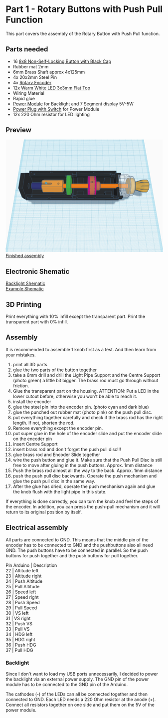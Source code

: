 # Part 1 - Rotary Buttons with Push Pull Function
This part covers the assembly of the Rotary Button with Push Pull function.

## Parts needed
- 16 [8x8 Non-Self-Locking Button with Black Cap](https://de.aliexpress.com/item/4001159367703.html?spm=a2g0o.cart.0.0.5fbb4ae4lgbDyt&mp=1&gatewayAdapt=glo2deu)
- Rubber mat 2mm
- 6mm Brass Shaft approx 4x125mm
- 4x 20x2mm Steel Pin
- 4x [Rotary Encoder](https://de.aliexpress.com/item/1005002358274622.html?spm=a2g0o.cart.0.0.5fbb4ae4dFC68d&mp=1&gatewayAdapt=glo2deu)
- 12x [Warm White LED 3x3mm Flat Top](https://de.aliexpress.com/item/32757762886.html?spm=a2g0o.cart.0.0.230b4ae42b9wfW&mp=1&gatewayAdapt=glo2deu)
- Wiring Material
- Rapid glue
- [Power Module](https://de.aliexpress.com/item/4000532944497.html?spm=a2g0o.order_list.order_list_main.23.47315c5fKPsirB&gatewayAdapt=glo2deu) for Backlight and 7 Segment display 5V-5W
- [Power Plug with Switch](https://de.aliexpress.com/item/1005002288319626.html?spm=a2g0o.order_list.order_list_main.41.18755c5fF1WiGX&gatewayAdapt=glo2deu) for Power Module
- 12x 220 Ohm resistor for LED lighting

## Preview
![Preview](./Images/Preview.png)
[Finished assembly](./Images/)

## Electronic Shematic
[Backlight Shematic](./Electronics/Backlight_shematic.png)  
[Example Shematic](./Electronics/Example-shematic.png)

## 3D Printing
Print everything with 10% infill except the transparent part. Print the transparent part with 0% infill.

## Assembly
It is recommended to assemble 1 knob first as a test. And then learn from your mistakes.
1. print all 3D parts
2. glue the two parts of the button together
3. take a 6mm drill and drill the Light Pipe Support and the Centre Support (photo green) a little bit bigger. The brass rod must go through without friction. 
4. Glue the transparent part on the housing. ATTENTION: Put a LED in the lower cutout before, otherwise you won't be able to reach it.
5. install the encoder
6. glue the steel pin into the encoder pin. (photo cyan and dark blue)
7. glue the punched out rubber mat (photo pink) on the push pull disc.
8. put everything together carefully and check if the brass rod has the right length. If not, shorten the rod.
9. Remove everything except the encoder pin. 
10. put super glue in the hole of the encoder slide and put the encoder slide on the encoder pin
11. insert Centre Support
12. insert brass rod and don't forget the push pull disc!!!
13. glue brass rod and Encoder Slide together
14. wire the push button and glue it. Make sure that the Push Pull Disc is still free to move after gluing in the push buttons. Approx. 1mm distance
15. Push the brass rod almost all the way to the back. Approx. 1mm distance
16. push the push pull disc backwards. Operate the push mechanism and glue the push pull disc in the same way. 
17. After the glue has dried, operate the push mechanism again and glue the knob flush with the light pipe in this state.

If everything is done correctly, you can turn the knob and feel the steps of the encoder. In addition, you can press the push-pull mechanism and it will return to its original position by itself.

## Electrical assembly
All parts are connected to GND. This means that the middle pin of the encoder has to be connected to GND and the pushbuttons also all need GND. The push buttons have to be connected in parallel. So the push buttons for push together and the push buttons for pull together.

Pin Arduino | Description  
22	        | Altitude left  
23	        | Altitude right  
24	        | Push Altitude  
25	        | Pull Altitude  
26	        | Speed left  
27	        | Speed right  
28	        | Push Speed  
29	        | Pull Speed  
30	        | VS left  
31	        | VS right  
32	        | Push VS  
33	        | Pull VS  
34	        | HDG left  
35	        | HDG right  
36	        | Push HDG  
37	        | Pull HDG  

### Backlight
Since I don't want to load my USB ports unnecessarily, I decided to power the backlight via an external power supply.
The GND pin of the power module has to be connected to the GND pin of the Arduino.

The cathodes (-) of the LEDs can all be connected together and then connected to GND.
Each LED needs a 220 Ohm resistor at the anode (+). Connect all resistors together on one side and put them on the 5V of the power module.
